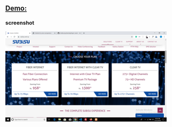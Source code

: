## [Demo:](https://alidhuniya.github.io/landingPages/subisu-plansComparision/)

### screenshot

![image](README-img/Screenshot&#32;(750).png)
